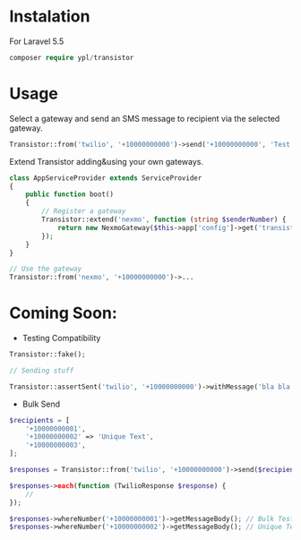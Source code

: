 # Instalation
For Laravel 5.5
```php
composer require ypl/transistor
```

# Usage

Select a gateway and send an SMS message to recipient via the selected gateway.

```php
Transistor::from('twilio', '+10000000000')->send('+10000000000', 'Test Message');
```

Extend Transistor adding&using your own gateways.
```php
class AppServiceProvider extends ServiceProvider
{
    public function boot()
    {
        // Register a gateway
        Transistor::extend('nexmo', function (string $senderNumber) {
            return new NexmoGateway($this->app['config']->get('transistor.gateways.nexmo'), $senderNumber);
        });
    }
}

// Use the gateway
Transistor::from('nexmo', '+10000000000')->...
```

# Coming Soon:
* Testing Compatibility
```php
Transistor::fake();

// Sending stuff

Transistor::assertSent('twilio', '+10000000000')->withMessage('bla bla');
```

* Bulk Send
```php
$recipients = [
    '+10000000001',
    '+10000000002' => 'Unique Text',
    '+10000000003',
];

$responses = Transistor::from('twilio', '+10000000000')->send($recipients, 'Bulk Test Message');

$responses->each(function (TwilioResponse $response) {
    //
});

$responses->whereNumber('+10000000001')->getMessageBody(); // Bulk Test Message
$responses->whereNumber('+10000000002')->getMessageBody(); // Unique Text
```
